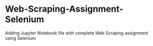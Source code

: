 # Web-Scraping-Assignment-Selenium
Adding Jupyter Notebook file with complete Web Scraping assignment using Selenium
